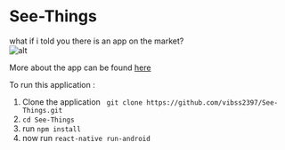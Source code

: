 # See-Things

what if i told you there is an app on the market?   
![alt](https://vibss2397.github.io/img/seething/jianyang.jpg)   

More about the app can be found [here](https://vibss2397.github.io/project/template.html?name=shazam)   

To run this application :

1. Clone the application ``` git clone https://github.com/vibss2397/See-Things.git```   
2. ```cd See-Things```   
3. run ```npm install```   
4. now run ```react-native run-android```   


